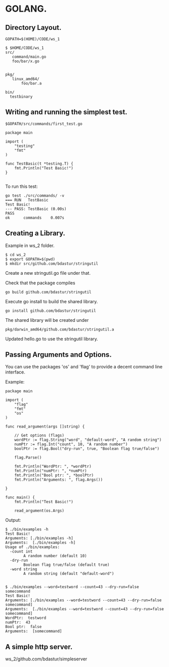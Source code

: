 # GOLANG.

## Directory Layout.

```
GOPATH=$(HOME)/CODE/ws_1

$ $HOME/CODE/ws_1
src/
   command/main.go
   foo/bar/x.go


pkg/
   linux_amd64/
       foo/bar.a

bin/
  testbinary

```



## Writing and running the simplest test.

```
$GOPATH/src/commands/first_test.go

package main

import (
    "testing"
    "fmt"
)

func TestBasic(t *testing.T) {
    fmt.Println("Test Basic!")
}


```

To run this test:

```
go test ./src/commands/ -v
=== RUN   TestBasic
Test Basic!
--- PASS: TestBasic (0.00s)
PASS
ok  	commands	0.007s

```

## Creating a Library.
Example in ws_2 folder.

```
$ cd ws_2
$ export GOPATH=$(pwd)
$ mkdir src/github.com/bdastur/stringutil

```
Create a new stringutil.go file under that.

Check that the package compiles
```
go build github.com/bdastur/stringutil
```

Execute go install to build the shared library.

```
go install github.com/bdastur/stringutil
```

The shared library will be created under

```
pkg/darwin_amd64/github.com/bdastur/stringutil.a 
```

Updated hello.go to use the stringutil library.

## Passing Arguments and Options.
You can use the packages 'os' and 'flag' to provide a decent command line interface.

Example:
```
package main

import (
    "flag"
    "fmt"
    "os"
)

func read_argument(args []string) {

    // Get options (flags)
    wordPtr := flag.String("word", "default-word", "A random string")
    numPtr := flag.Int("count", 10, "A random number")
    boolPtr := flag.Bool("dry-run", true, "Boolean flag true/false")

    flag.Parse()

    fmt.Println("WordPtr: ", *wordPtr)
    fmt.Println("numPtr: ", *numPtr)
    fmt.Println("Bool ptr: ", *boolPtr)
    fmt.Println("Arguments: ", flag.Args())

}

func main() {
    fmt.Println("Test Basic!")

    read_argument(os.Args)

```

Output:
```
$ ./bin/examples -h
Test Basic!
Arguments: [./bin/examples -h] 
Arguments:  [./bin/examples -h]
Usage of ./bin/examples:
  -count int
        A random number (default 10)
  -dry-run
        Boolean flag true/false (default true)
  -word string
        A random string (default "default-word")


$ ./bin/examples --word=testword --count=43 --dry-run=false somecommand
Test Basic!
Arguments: [./bin/examples --word=testword --count=43 --dry-run=false somecommand] 
Arguments:  [./bin/examples --word=testword --count=43 --dry-run=false somecommand]
WordPtr:  testword
numPtr:  43
Bool ptr:  false
Arguments:  [somecommand]

```

## A simple http server.
ws_2/github.com/bdastur/simpleserver
